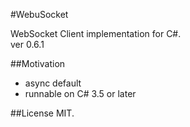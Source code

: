#WebuSocket

WebSocket Client implementation for C#.  
ver 0.6.1

##Motivation

* async default
* runnable on C# 3.5 or later


##License
MIT.